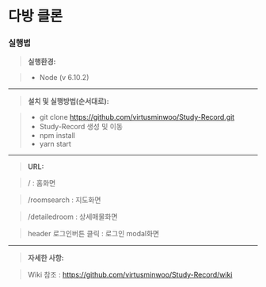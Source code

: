 다방 클론
=============

### 실행법

> **실행환경:**

> - Node (v 6.10.2)

----------

> **설치 및 실행방법(순서대로):**

> - git clone https://github.com/virtusminwoo/Study-Record.git
> - <i class="icon-folder-open"></i>Study-Record 생성 및 이동
> - npm install 
> - yarn start

----------
> **URL:**

> /
> : 	홈화면

> /roomsearch
>:   지도화면

>/detailedroom
>:   상세매물화면

>header  로그인버튼 클릭
>: 로그인 modal화면

----------
> **자세한 사항:**

> Wiki 참조
> : https://github.com/virtusminwoo/Study-Record/wiki